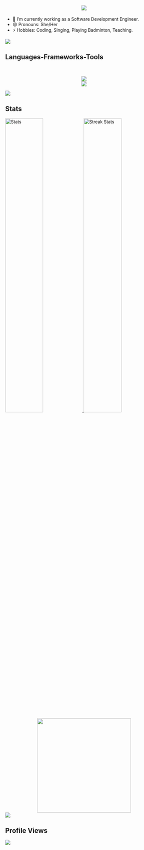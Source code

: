 <!-- ### Hi there 👋
 -->

<!-- **VrishtiGupta11/VrishtiGupta11** is a ✨ _special_ ✨ repository because its `README.md` (this file) appears on your GitHub profile.

Here are some ideas to get you started:
 -->
 <h1 align="center">
  <a href="https://git.io/typing-svg">
    <img src="https://readme-typing-svg.herokuapp.com/?lines=Hi+There!+👋;+Myself+Vrishti+Gupta!;+A+Software+Developer&center=true&size=30">
  </a>
</h1>

- 🌱 I’m currently working as a Software Development Engineer.
- 😄 Pronouns: She/Her
- ⚡ Hobbies: Coding, Singing, Playing Badminton, Teaching.

<!-- - 👯 I’m looking to collaborate on ...
- 🤔 I’m looking for help with ...
- 💬 Ask me about ... -->

<img src="https://user-images.githubusercontent.com/73097560/115834477-dbab4500-a447-11eb-908a-139a6edaec5c.gif">

<!--
###  Contribution Graph
![snake gif](https://raw.githubusercontent.com/VrishtiGupta11/VrishtiGupta11/output/github-contribution-grid-snake.svg)

<img src="https://user-images.githubusercontent.com/73097560/115834477-dbab4500-a447-11eb-908a-139a6edaec5c.gif">
-->

<h2>Languages-Frameworks-Tools</h2>
<br>
<p align="center">
  <a href="https://skillicons.dev">
<!--     <img src="https://skillicons.dev/icons?i=cpp,c,dart,python,java,git,github,flutter,firebase,mysql,sqlite,html,css,react,spring" /><br>
    <img src="https://skillicons.dev/icons?i=angular,jquery,figma,latex,azure,vscode,androidstudio,gcp" /> -->
   <img src="https://skillicons.dev/icons?i=cpp,c,python,java,git,github,flutter,firebase,mysql,sqlite,html,css,spring" /><br>
    <img src="https://skillicons.dev/icons?i=figma,latex,vscode,androidstudio" />
  </a>
</p>

<img src="https://user-images.githubusercontent.com/73097560/115834477-dbab4500-a447-11eb-908a-139a6edaec5c.gif">

<a><h2>Stats</h2></a>
<div>
    <a href="https://github-readme-stats.vercel.app">
        <img width="49%" alt="Stats" src="https://github-readme-stats.vercel.app/api?&count_private=true&include_all_commits=true&username=VrishtiGupta11&theme=shades-of-purple&custom_title=GitHub+Stats&hide_border=true"/>
    </a>
    <a href="https://github-readme-streak-stats.herokuapp.com">
        <img width="49%" alt="Streak Stats" src="https://github-readme-streak-stats.herokuapp.com/?user=VrishtiGupta11&theme=shades-of-purple&hide_border=true"/>
    </a>
</div>

<div align=center>
    <a href="https://github.com/anuraghazra/github-readme-stats">
      <img width=300 align="center" src="https://github-readme-stats.vercel.app/api/top-langs/?username=VrishtiGupta11&theme=shades-of-purple&custom_title=GitHub+Stats&hide_border=true" />
    </a>
</div>

<img src="https://user-images.githubusercontent.com/73097560/115834477-dbab4500-a447-11eb-908a-139a6edaec5c.gif">

<a><h2>Profile Views</h2></a>

![](https://count.getloli.com/get/@VrishtiGupta11.github.readme)
</br>
